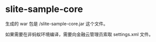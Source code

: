 # slite-sample-core

生成的 war 包是 /slite-sample-core.jar 这个文件。

如果需要在非蚂蚁环境编译，需要向金融云管理员索取 settings.xml 文件。

